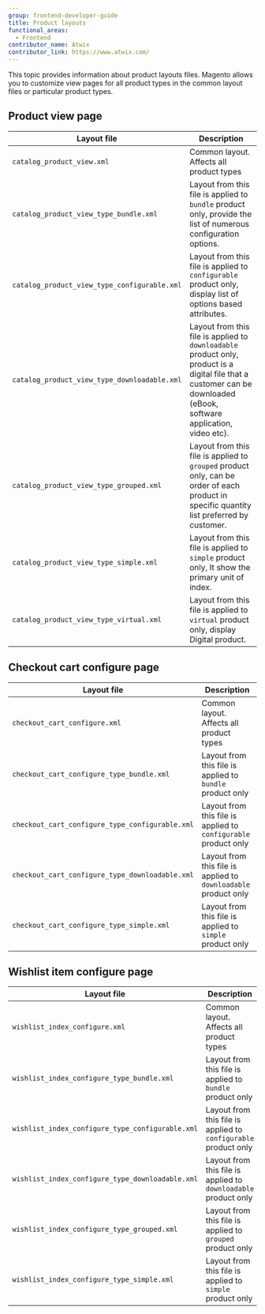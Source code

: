 ```yaml
---
group: frontend-developer-guide
title: Product layouts
functional_areas:
  - Frontend
contributor_name: Atwix
contributor_link: https://www.atwix.com/
---
```


This topic provides information about product layouts files. Magento allows you to customize view pages for all product types in the common layout files or particular product types.

## Product view page 
 
Layout file | Description
--- | ---
`catalog_product_view.xml` | Common layout. Affects all product types
`catalog_product_view_type_bundle.xml` | Layout from this file is applied to `bundle` product only, provide the list of numerous configuration options.
`catalog_product_view_type_configurable.xml` | Layout from this file is applied to `configurable` product only, display list of options based attributes.
`catalog_product_view_type_downloadable.xml` | Layout from this file is applied to `downloadable` product only, product is a digital file that a customer can be downloaded (eBook, software application, video etc).
`catalog_product_view_type_grouped.xml` | Layout from this file is applied to `grouped` product only, can be order of each product in specific quantity list preferred by customer.
`catalog_product_view_type_simple.xml` | Layout from this file is applied to `simple` product only, It show the primary unit of index.
`catalog_product_view_type_virtual.xml` | Layout from this file is applied to `virtual` product only, display Digital product.

## Checkout cart configure page

Layout file | Description
--- | ---
`checkout_cart_configure.xml` | Common layout. Affects all product types
`checkout_cart_configure_type_bundle.xml` | Layout from this file is applied to `bundle` product only
`checkout_cart_configure_type_configurable.xml` | Layout from this file is applied to `configurable` product only
`checkout_cart_configure_type_downloadable.xml` | Layout from this file is applied to `downloadable` product only
`checkout_cart_configure_type_simple.xml` | Layout from this file is applied to `simple` product only

## Wishlist item configure page

Layout file | Description
--- | ---
`wishlist_index_configure.xml` | Common layout. Affects all product types
`wishlist_index_configure_type_bundle.xml` | Layout from this file is applied to `bundle` product only
`wishlist_index_configure_type_configurable.xml` | Layout from this file is applied to `configurable` product only
`wishlist_index_configure_type_downloadable.xml` | Layout from this file is applied to `downloadable` product only
`wishlist_index_configure_type_grouped.xml` | Layout from this file is applied to `grouped` product only
`wishlist_index_configure_type_simple.xml` | Layout from this file is applied to `simple` product only
